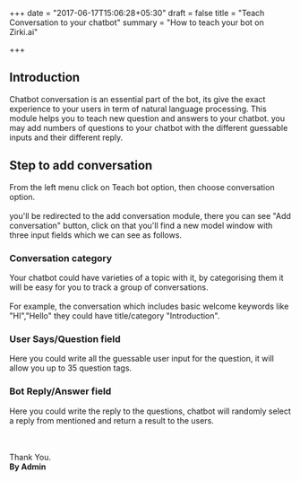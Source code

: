 +++
date = "2017-06-17T15:06:28+05:30"
draft = false
title = "Teach Conversation to your chatbot"
summary = "How to teach your bot on Zirki.ai"

+++

<section markdown=1 id="intro-section" class="doc-section">


<h2>Introduction</h2>


Chatbot conversation is an essential part of the bot, its give the exact experience to your users in term of natural language processing. This module helps you to teach new question and answers to your chatbot. you may add numbers of questions to your chatbot with the different guessable inputs and their different reply.

</section>

<section markdown=1 id="bot-status" class="doc-section">


<h2>Step to add conversation</h2>


From the left menu click on Teach bot option, then choose conversation option.
<br /><br />
you'll be redirected to the add conversation module, there you can see "Add conversation" button, click on that you'll find a new model window with three input fields which we can see as follows.

<div markdown=1 id="1" class="section-block">

<h3>Conversation category</h3>

Your chatbot could have varieties of a topic with it, by categorising them it will be easy for you to track a group of conversations. 
<br /><br />
For example, the conversation which includes basic welcome keywords like "HI","Hello" they could have title/category "Introduction". 

</div>

<div markdown=1 id="2" class="section-block">

<h3>User Says/Question field</h3>

Here you could write all the guessable user input for the question, it will allow you up to 35 question tags.

</div>

<div markdown=1 id="3" class="section-block">

<h3>Bot Reply/Answer field</h3>

Here you could write the reply to the questions, chatbot will randomly select a reply from mentioned and return a result to the users.

</div>



<br /><br />
Thank You.<br />
<b>By Admin</b>

</section>
